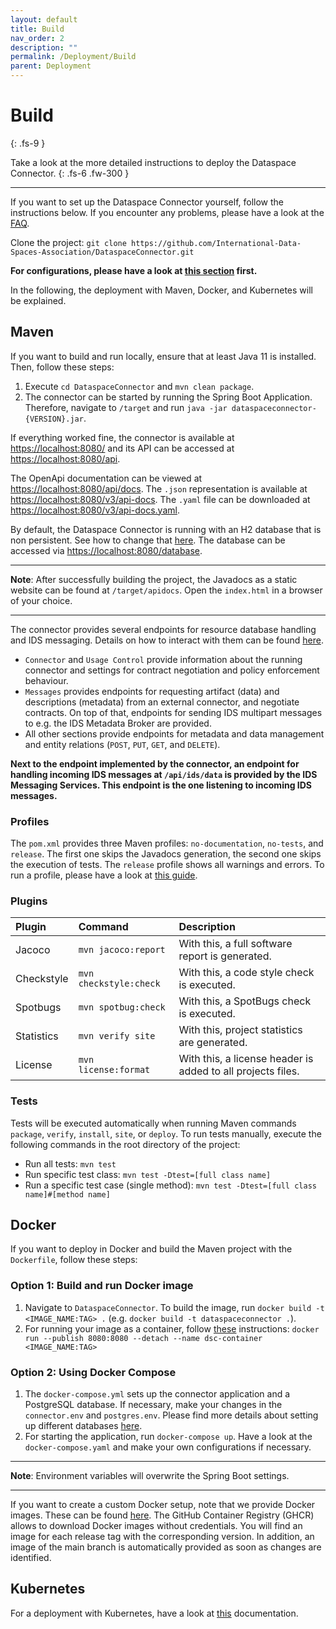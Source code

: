 ```yaml
---
layout: default
title: Build
nav_order: 2
description: ""
permalink: /Deployment/Build
parent: Deployment
---
```


# Build
{: .fs-9 }

Take a look at the more detailed instructions to deploy the Dataspace Connector.
{: .fs-6 .fw-300 }

---

If you want to set up the Dataspace Connector yourself, follow the instructions below. If you
encounter any problems, please have a look at the [FAQ](../faq.md).

Clone the project: `git clone https://github.com/International-Data-Spaces-Association/DataspaceConnector.git`

**For configurations, please have a look at [this section](configuration.md) first.**

In the following, the deployment with Maven, Docker, and Kubernetes will be explained.

## Maven

If you want to build and run locally, ensure that at least Java 11 is installed. Then, follow these
steps:

1.  Execute `cd DataspaceConnector` and `mvn clean package`.
2.  The connector can be started by running the Spring Boot Application. Therefore, navigate to
    `/target` and run `java -jar dataspaceconnector-{VERSION}.jar`.

If everything worked fine, the connector is available at
[https://localhost:8080/](https://localhost:8080/) and its API can be accessed at
[https://localhost:8080/api](https://localhost:8080/api).

The OpenApi documentation can be viewed at [https://localhost:8080/api/docs](https://localhost:8080/api/docs).
The `.json` representation is available at [https://localhost:8080/v3/api-docs](https://localhost:8080/v3/api-docs).
The `.yaml` file can be downloaded at [https://localhost:8080/v3/api-docs.yaml](https://localhost:8080/v3/api-docs.yaml).

By default, the Dataspace Connector is running with an H2 database that is non persistent. See how
to change that [here](database.md).
The database can be accessed via [https://localhost:8080/database](https://localhost:8080/database).

---

**Note**: After successfully building the project, the Javadocs as a static website can be found
at `/target/apidocs`. Open the `index.html` in a browser of your choice.

---

The connector provides several endpoints for resource database handling and IDS messaging. Details
on how to interact with them can be found [here](../communication.md).

*  `Connector` and `Usage Control` provide information about the running connector and settings for
   contract negotiation and policy enforcement behaviour.
*  `Messages` provides endpoints for requesting artifact (data) and descriptions (metadata) from
   an external connector, and negotiate contracts. On top of that, endpoints for sending IDS
   multipart messages to e.g. the IDS Metadata Broker are provided.
*  All other sections provide endpoints for metadata and data management and entity relations
   (`POST`, `PUT`, `GET`, and `DELETE`).

**Next to the endpoint implemented by the connector, an endpoint for handling incoming IDS messages
at `/api/ids/data` is provided by the IDS Messaging Services. This endpoint is the one listening to
incoming IDS messages.**

### Profiles

The `pom.xml` provides three Maven profiles: `no-documentation`, `no-tests`, and
`release`. The first one skips the Javadocs generation, the second one skips the execution of
tests. The `release` profile shows all warnings and errors. To run a profile, please have a look at
[this guide](https://maven.apache.org/guides/introduction/introduction-to-profiles.html#details-on-profile-activation).

### Plugins

| Plugin | Command | Description |
|:-------|:--------|:------------|
| Jacoco | `mvn jacoco:report` | With this, a full software report is generated. |
| Checkstyle | `mvn checkstyle:check` | With this, a code style check is executed. |
| Spotbugs | `mvn spotbug:check` | With this, a SpotBugs check is executed. |
| Statistics | `mvn verify site` | With this, project statistics are generated. |
| License | `mvn license:format` | With this, a license header is added to all projects files. |

### Tests

Tests will be executed automatically when running Maven commands `package`, `verify`, `install`,
`site`, or `deploy`. To run tests manually, execute the following commands in the root directory of
the project:
* Run all tests: `mvn test`
* Run specific test class: `mvn test -Dtest=[full class name]`
* Run a specific test case (single method): `mvn test -Dtest=[full class name]#[method name]`

## Docker

If you want to deploy in Docker and build the Maven project with the `Dockerfile`, follow these
steps:

### Option 1: Build and run Docker image
1. Navigate to `DataspaceConnector`. To build the image, run `docker build -t <IMAGE_NAME:TAG> .`
   (e.g. `docker build -t dataspaceconnector .`).
2. For running your image as a container, follow [these](https://docs.docker.com/get-started/part2/)
   instructions: `docker run --publish 8080:8080 --detach --name dsc-container <IMAGE_NAME:TAG>`

### Option 2: Using Docker Compose
1. The `docker-compose.yml` sets up the connector application and a PostgreSQL database. If
   necessary, make your changes in the `connector.env` and `postgres.env`. Please find more details
   about setting up different databases [here](database.md).
2. For starting the application, run `docker-compose up`. Have a look at the `docker-compose.yaml`
   and make your own configurations if necessary.

---

**Note**: Environment variables will overwrite the Spring Boot settings.

---

If you want to create a custom Docker setup, note that we provide Docker images. These can be found
[here](https://github.com/orgs/International-Data-Spaces-Association/packages/container/package/dataspace-connector).
The GitHub Container Registry (GHCR) allows to download Docker images without credentials.
You will find an image for each release tag with the corresponding version. In addition, an image of
the main branch is automatically provided as soon as changes are identified.

## Kubernetes

For a deployment with Kubernetes, have a look at [this](https://github.com/International-Data-Spaces-Association/IDS-Deployment-Examples/tree/main/dataspace-connector/slim/k8s) documentation.
